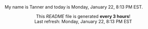 My name is Tanner and today is Monday, January 22, 8:13 PM EST.

<p align="center">This <i>README</i> file is generated <b>every 3 hours</b>!</br>Last refresh: Monday, January 22, 8:13 PM EST<br /></p>
